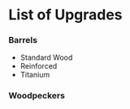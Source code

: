 List of Upgrades
================

### Barrels

* Standard Wood
* Reinforced
* Titanium

### Woodpeckers
